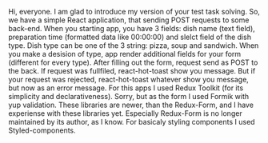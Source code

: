 Hi, everyone. I am glad to introduce my version of your test task solving.
So, we have a simple React application, that sending POST requests to some back-end. When you starting app, you have 3 fields: dish name (text field), preparation time (formatted data like 00:00:00) and slelct field of the dish type. Dish type can be one of the 3 string: pizza, soup and sandwich. When you make a desision of type, app render additional fields for your form (different for every type). After filling out the form, request send as POST to the back. If request was fullfiled, react-hot-toast show you message. But if your request was rejected, react-hot-toast whatever show you message, but now as an error message. 
For this apps I used Redux Toolkit (for its simplicity and declarativeness). Sorry, but as the form I used Formik with yup validation. These libraries are newer, than the Redux-Form, and I have experiense with these libraries yet. Especially Redux-Form is no longer maintained by its author, as I know. For basicaly styling components I used Styled-components.  